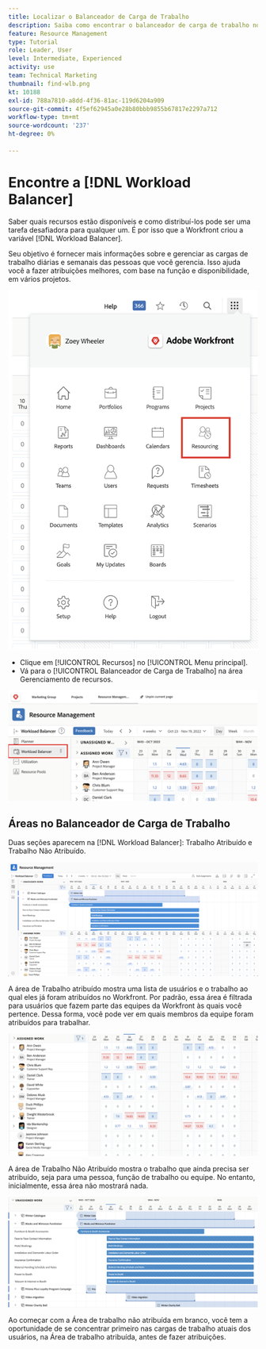 ```yaml
---
title: Localizar o Balanceador de Carga de Trabalho
description: Saiba como encontrar o balanceador de carga de trabalho no Workfront e conhecer algumas das áreas disponíveis.
feature: Resource Management
type: Tutorial
role: Leader, User
level: Intermediate, Experienced
activity: use
team: Technical Marketing
thumbnail: find-wlb.png
kt: 10188
exl-id: 788a7810-a8dd-4f36-81ac-119d6204a909
source-git-commit: 4f5ef62945a0e28b80bbb9855b67817e2297a712
workflow-type: tm+mt
source-wordcount: '237'
ht-degree: 0%

---
```


# Encontre a [!DNL Workload Balancer]

Saber quais recursos estão disponíveis e como distribuí-los pode ser uma tarefa desafiadora para qualquer um. É por isso que a Workfront criou a variável [!DNL Workload Balancer].

Seu objetivo é fornecer mais informações sobre e gerenciar as cargas de trabalho diárias e semanais das pessoas que você gerencia. Isso ajuda você a fazer atribuições melhores, com base na função e disponibilidade, em vários projetos.

![opção de menu principal de recursos](assets/Find_01.png)

* Clique em [!UICONTROL Recursos] no [!UICONTROL Menu principal].
* Vá para o [!UICONTROL Balanceador de Carga de Trabalho] na área Gerenciamento de recursos.

![seção balanceador de carga de trabalho](assets/Find_02.png)

## Áreas no Balanceador de Carga de Trabalho

Duas seções aparecem na [!DNL Workload Balancer]: Trabalho Atribuído e Trabalho Não Atribuído.

![área não atribuída](assets/Find_03.png)

A área de Trabalho atribuído mostra uma lista de usuários e o trabalho ao qual eles já foram atribuídos no Workfront. Por padrão, essa área é filtrada para usuários que fazem parte das equipes da Workfront às quais você pertence. Dessa forma, você pode ver em quais membros da equipe foram atribuídos para trabalhar.

![usuários de área atribuídos](assets/Find_04.png)

A área de Trabalho Não Atribuído mostra o trabalho que ainda precisa ser atribuído, seja para uma pessoa, função de trabalho ou equipe. No entanto, inicialmente, essa área não mostrará nada.

![área de trabalho não atribuída](assets/Find_05.png)

Ao começar com a Área de trabalho não atribuída em branco, você tem a oportunidade de se concentrar primeiro nas cargas de trabalho atuais dos usuários, na Área de trabalho atribuída, antes de fazer atribuições.
